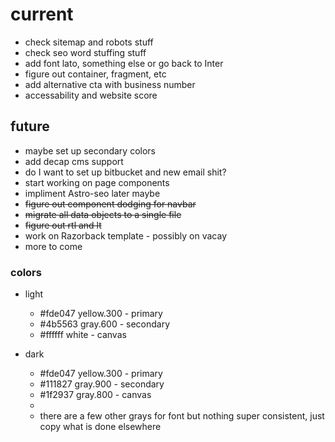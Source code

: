 # current

- check sitemap and robots stuff
- check seo word stuffing stuff
- add font lato, something else or go back to Inter
- figure out container, fragment, etc
- add alternative cta with business number
- accessability and website score

## future

- maybe set up secondary colors
- add decap cms support
- do I want to set up bitbucket and new email shit?
- start working on page components
- impliment Astro-seo later maybe
- ~~figure out component dodging for navbar~~
- ~~migrate all data objects to a single file~~
- ~~figure out rtl and lt~~
- work on Razorback template - possibly on vacay
- more to come

### colors

- light
  - #fde047 yellow.300 - primary
  - #4b5563 gray.600 - secondary
  - #ffffff white - canvas
- dark

  - #fde047 yellow.300 - primary
  - #111827 gray.900 - secondary
  - #1f2937 gray.800 - canvas
  -
  - there are a few other grays for font but nothing super consistent, just copy what is done elsewhere

